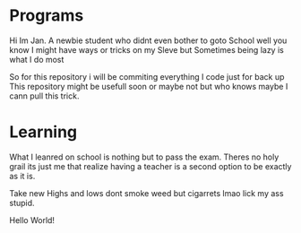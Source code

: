 # Programs

Hi Im Jan. A newbie student who didnt even bother to goto School well you know I might have ways or tricks on my Sleve but
Sometimes being lazy is what I do most

So for this repository i will be commiting everything I code just for back up
This repository might be usefull soon or maybe not but who knows maybe I cann pull this trick.

# Learning 

What I leanred on school is nothing but to pass the exam. Theres no holy grail its just me that realize having a teacher is a second option
to be exactly as it is.

Take new Highs and lows dont smoke weed but cigarrets lmao lick my ass stupid.

Hello World!